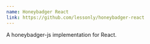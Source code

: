 ```yaml
---
name: Honeybadger React
link: https://github.com/lessonly/honeybadger-react
---
```


A honeybadger-js implementation for React.
